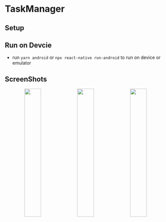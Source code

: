 
# TaskManager

## Setup

## Run on Devcie

- run `yarn android` or `npx react-native run-android` to run on device or emulator

## ScreenShots
<p align="center">
   <img src="https://github.com/user-attachments/assets/fce27edf-1f97-4864-b811-345b9c8b1e0d" align="center" width="32%">
   <img src="https://github.com/user-attachments/assets/781e8d09-e7ff-40de-9630-7010c707b4ba" align="center" width="32%">
   <img src="https://github.com/user-attachments/assets/b656d4b8-f0c5-47a7-bbbd-fabf156df208" align="center" width="32%">
</p>
